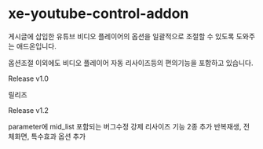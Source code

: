 xe-youtube-control-addon
========================
게시글에 삽입한 유튜브 비디오 플레이어의 옵션을 일괄적으로 조절할 수 있도록 도와주는 애드온입니다.

옵션조절 이외에도 비디오 플레이어 자동 리사이즈등의 편의기능을 포함하고 있습니다.


Release v1.0

릴리즈

Release v1.2

parameter에 mid_list 포함되는 버그수정
강제 리사이즈 기능 2종 추가
반복재생, 전체화면, 특수효과 옵션 추가